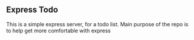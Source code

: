 ## Express Todo 
This is a simple express server, for a todo list. Main purpose of the repo is to help get more comfortable with express